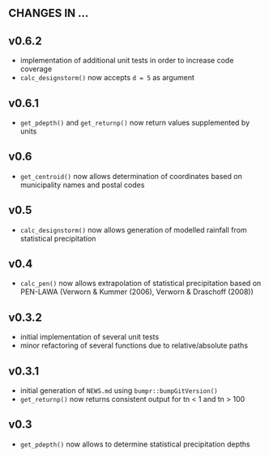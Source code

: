 ## CHANGES IN ... 

## v0.6.2

* implementation of additional unit tests in order to increase code coverage
* `calc_designstorm()` now accepts `d = 5` as argument

## v0.6.1

* `get_pdepth()` and `get_returnp()` now return values supplemented by units

## v0.6

* `get_centroid()` now allows determination of coordinates based on municipality names and postal codes

## v0.5

* `calc_designstorm()` now allows generation of modelled rainfall from statistical precipitation

## v0.4

* `calc_pen()` now allows extrapolation of statistical precipitation based on PEN-LAWA (Verworn & Kummer (2006), Verworn & Draschoff (2008))

## v0.3.2

* initial implementation of several unit tests
* minor refactoring of several functions due to relative/absolute paths

## v0.3.1

* initial generation of `NEWS.md` using `bumpr::bumpGitVersion()`
* `get_returnp()` now returns consistent output for tn < 1 and tn > 100

## v0.3

* `get_pdepth()` now allows to determine statistical precipitation depths
